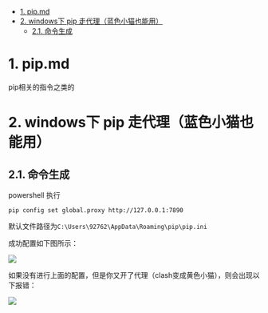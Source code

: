 <!-- TOC -->

- [1. pip.md](#1-pipmd)
- [2. windows下 pip 走代理（蓝色小猫也能用）](#2-windows下-pip-走代理蓝色小猫也能用)
  - [2.1. 命令生成](#21-命令生成)

<!-- /TOC -->

# 1. pip.md

pip相关的指令之类的

# 2. windows下 pip 走代理（蓝色小猫也能用）

## 2.1. 命令生成

powershell 执行

```
pip config set global.proxy http://127.0.0.1:7890
```

默认文件路径为```C:\Users\92762\AppData\Roaming\pip\pip.ini```

成功配置如下图所示：

![](https://cdn.jsdelivr.net/gh/gf9276/image/conda/20230223200109.png)

如果没有进行上面的配置，但是你又开了代理（clash变成黄色小猫），则会出现以下报错：

![](https://cdn.jsdelivr.net/gh/gf9276/image/conda/20230223200214.png)